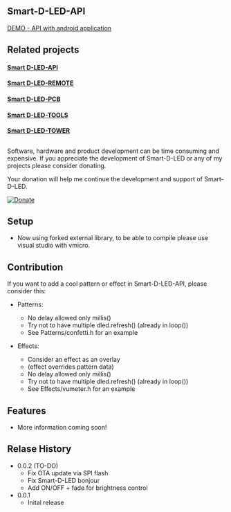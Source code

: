 ﻿
## Smart-D-LED-API

[DEMO - API with android application](https://www.youtube.com/watch?v=K5LZp9m322Y)

## Related projects

#### [ Smart D-LED-API](https://github.com/DylanMeng/Smart-D-LED-API)

#### [ Smart D-LED-REMOTE](https://github.com/DylanMeng/Smart-D-LED-REMOTE)

#### [ Smart D-LED-PCB](https://github.com/DylanMeng/Smart-D-LED-PCB)

#### [ Smart D-LED-TOOLS](https://github.com/DylanMeng/Smart-D-LED-TOOLS)

#### [ Smart D-LED-TOWER](https://github.com/DylanMeng/Smart-D-LED-Tower)
##

Software, hardware and product development can be time consuming and expensive. If you appreciate the development of Smart-D-LED or any of my projects please consider donating.

Your donation will help me continue the development and support of Smart-D-LED.

[![Donate](https://img.shields.io/badge/Donate-PayPal-blue.svg)](https://www.paypal.me/DMeng)

## Setup

- Now using forked external library, to be able to compile please use visual studio with vmicro.

## Contribution

If you want to add a cool pattern or effect in Smart-D-LED-API, please consider this: 
- Patterns: 
	- No delay allowed only millis()
	- Try not to have multiple dled.refresh() (already in loop())
	- See Patterns/confetti.h for an example 

- Effects: 
	- Consider an effect as an overlay 
	- (effect overrides pattern data) 
	- No delay allowed only millis() 
	- Try not to have multiple dled.refresh() (already in loop())
	- See Effects/vumeter.h for an example

## Features
- More information coming soon!

## Relase History

- 0.0.2 (TO-DO)
	- Fix OTA update via SPI flash
	- Fix Smart-D-LED bonjour
	- Add ON/OFF + fade for brightness control
- 0.0.1
	- Inital release 

